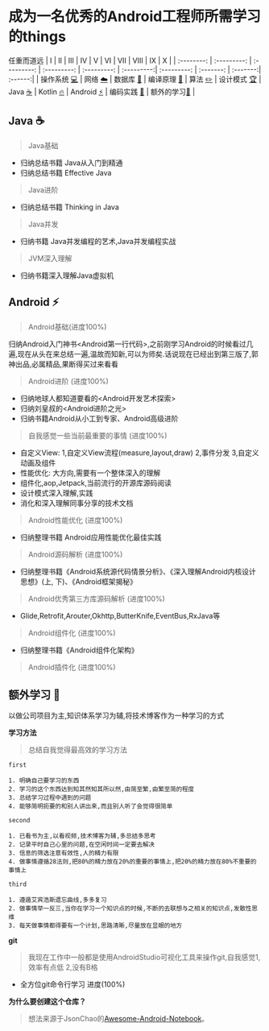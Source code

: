 # 成为一名优秀的Android工程师所需学习的things
任重而道远
| Ⅰ | Ⅱ | Ⅲ | Ⅳ | Ⅴ | Ⅵ | Ⅶ | Ⅷ | Ⅸ | Ⅹ |
| :--------: | :---------: | :---------: | :---------: | :---------: | :---------:| :---------: | :-------: | :-------:| :------:|
| 操作系统 [:computer:](#操作系统-computer) | 网络 [:cloud:](#网络-cloud) | 数据库 [:floppy_disk:](#数据库-floppy_disk) | 编译原理 [:hammer:](#编译原理-hammer) | 算法 [:pencil2:](#算法-pencil2) | 设计模式 [:trophy:](#设计模式-trophy) | Java [:coffee:](#java-coffee) | Kotlin [:fire:](#kotlin-fire) | Android [:zap:](#android-zap) | 编码实践 [:speak_no_evil:](#编码实践-speak_no_evil) | 额外的学习[:muscle:](#额外的学习-muscle) |

## Java :coffee:
> Java基础
* 归纳总结书籍 Java从入门到精通
* 归纳总结书籍 Effective Java
    
> Java进阶
* 归纳总结书籍 Thinking in Java

> Java并发
* 归纳书籍 Java并发编程的艺术,Java并发编程实战 

> JVM深入理解
* 归纳书籍深入理解Java虚拟机
    


## Android :zap:
> Android基础(进度100%)

归纳Android入门神书<Android第一行代码>,之前刚学习Android的时候看过几遍,现在从头在来总结一遍,温故而知新,可以为师矣.话说现在已经出到第三版了,郭神出品,必属精品,果断得买过来看看

> Android进阶 (进度100%)
* 归纳地球人都知道要看的<Android开发艺术探索>
* 归纳刘皇叔的<Android进阶之光>
* 归纳书籍Android从小工到专家、Android高级进阶
> 自我感觉一些当前最重要的事情 (进度100%)
* 自定义View: 1,自定义View流程(measure,layout,draw) 2,事件分发 3,自定义动画及组件
* 性能优化: 大方向,需要有一个整体深入的理解
* 组件化,aop,Jetpack,当前流行的开源库源码阅读
* 设计模式深入理解,实践
* 消化和深入理解同事分享的技术文档
> Android性能优化 (进度100%)
* 归纳整理书籍 Android应用性能优化最佳实践
> Android源码解析 (进度100%)
* 归纳整理书籍《Android系统源代码情景分析》、《深入理解Android内核设计思想》(上, 下)、《Android框架揭秘》
> Android优秀第三方库源码解析 (进度100%)
* Glide,Retrofit,Arouter,Okhttp,ButterKnife,EventBus,RxJava等
> Android组件化 (进度100%)
* 归纳整理书籍《Android组件化架构》
> Android插件化 (进度100%)


## 额外学习 :muscle:
以做公司项目为主,知识体系学习为辅,将技术博客作为一种学习的方式

**学习方法**
> 总结自我觉得最高效的学习方法

    first

    1. 明确自己要学习的东西
    2. 学习的这个东西达到知其然知其所以然,由简至繁,由繁至简的程度 
    3. 总结学习过程中遇到的问题 
    4. 能够简明扼要的和别人讲出来,而且别人听了会觉得很简单

    second

    1. 已看书为主,以看视频,技术博客为辅,多总结多思考
    2. 记录平时自己心里的问题,在空闲时间一定要去解决
    3. 信息的筛选注意有效性,人的精力有限
    4. 做事情遵循28法则,把80%的精力放在20%的重要的事情上,把20%的精力放在80%不重要的事情上

    third

    1. 遵遁艾宾浩斯遗忘曲线,多多复习
    2. 做事情举一反三,当你在学习一个知识点的时候,不断的去联想与之相关的知识点,发散性思维
    3. 每天做事情都得要有一个计划,思路清晰,尽量放在显眼的地方

**git**

> 我现在工作中一般都是使用AndroidStudio可视化工具来操作git,自我感觉1,效率有点低 2,没有B格
* 全方位git命令行学习 进度(100%)

**为什么要创建这个仓库？**

> 想法来源于JsonChao的[Awesome-Android-Notebook](https://github.com/sweetying520/Awesome-Android-Notebook)。

